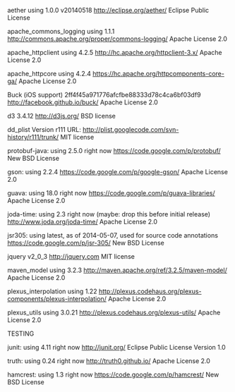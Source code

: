aether
using 1.0.0 v20140518
http://eclipse.org/aether/
Eclipse Public License

apache_commons_logging
using 1.1.1
http://commons.apache.org/proper/commons-logging/
Apache License 2.0

apache_httpclient
using 4.2.5
http://hc.apache.org/httpclient-3.x/
Apache License 2.0

apache_httpcore
using 4.2.4
https://hc.apache.org/httpcomponents-core-ga/
Apache License 2.0

Buck (iOS support)
2ff4f45a971776afcfbe88333d78c4ca6bf03df9
http://facebook.github.io/buck/
Apache License 2.0

d3
3.4.12
http://d3js.org/
BSD license

dd_plist
Version r111
URL: http://plist.googlecode.com/svn-history/r111/trunk/
MIT license

protobuf-java:
using 2.5.0 right now
https://code.google.com/p/protobuf/
New BSD License

gson:
using 2.2.4
https://code.google.com/p/google-gson/
Apache License 2.0

guava:
using 18.0 right now
https://code.google.com/p/guava-libraries/
Apache License 2.0

joda-time:
using 2.3 right now
(maybe: drop this before initial release)
http://www.joda.org/joda-time/
Apache License 2.0

jsr305:
using latest, as of 2014-05-07, used for source code annotations
https://code.google.com/p/jsr-305/
New BSD License

jquery
v2_0_3
http://jquery.com
MIT license

maven_model
using 3.2.3
http://maven.apache.org/ref/3.2.5/maven-model/
Apache License 2.0

plexus_interpolation
using 1.22
http://plexus.codehaus.org/plexus-components/plexus-interpolation/
Apache License 2.0

plexus_utils
using 3.0.21
http://plexus.codehaus.org/plexus-utils/
Apache License 2.0

TESTING

junit:
using 4.11 right now
http://junit.org/
Eclipse Public License Version 1.0

truth:
using 0.24 right now
http://truth0.github.io/
Apache License 2.0

hamcrest:
using 1.3 right now
https://code.google.com/p/hamcrest/
New BSD License
